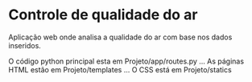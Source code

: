 # Controle de qualidade do ar
 Aplicação web onde analisa a qualidade do ar com base nos dados inseridos.


O código python principal esta em Projeto/app/routes.py ... As páginas HTML estão em Projeto/templates ... O CSS está em Projeto/statics
